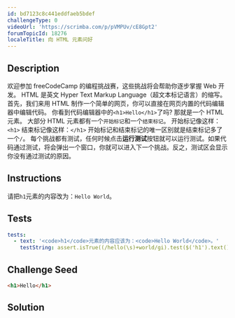 ```yaml
---
id: bd7123c8c441eddfaeb5bdef
challengeType: 0
videoUrl: 'https://scrimba.com/p/pVMPUv/cE8Gpt2'
forumTopicId: 18276
localeTitle: 向 HTML 元素问好
---
```


## Description
<section id='description'>
欢迎参加 freeCodeCamp 的编程挑战赛，这些挑战将会帮助你逐步掌握 Web 开发。
HTML 是英文 Hyper Text Markup Language（超文本标记语言）的缩写。首先，我们来用 HTML 制作一个简单的网页，你可以直接在网页内置的代码编辑器中编辑代码。
你看到代码编辑器中的<code>&#60;h1&#62;Hello&#60;/h1&#62;</code>了吗? 那就是一个 HTML 元素。
大部分 HTML 元素都有一个<code>开始标记</code>和一个<code>结束标记</code>。
开始标记像这样：<code>&#60;h1&#62;</code>
结束标记像这样：<code>&#60;/h1&#62;</code>
开始标记和结束标记的唯一区别就是结束标记多了一个<code>/</code>。
每个挑战都有测试，任何时候点击<strong>运行测试</strong>按钮就可以运行测试。如果代码通过测试，将会弹出一个窗口，你就可以进入下一个挑战。反之，测试区会显示你没有通过测试的原因。
</section>

## Instructions
<section id='instructions'>
请把<code>h1</code>元素的内容改为：<code>Hello World</code>。
</section>

## Tests
<section id='tests'>

```yml
tests:
  - text: '<code>h1</code>元素的内容应该为：<code>Hello World</code>。'
    testString: assert.isTrue((/hello(\s)+world/gi).test($('h1').text()));

```

</section>

## Challenge Seed
<section id='challengeSeed'>

<div id='html-seed'>

```html
<h1>Hello</h1>
```

</div>



</section>

## Solution
<section id='solution'>
</section>
              